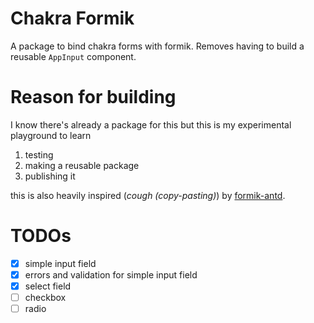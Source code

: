 # Chakra Formik

A package to bind chakra forms with formik. Removes having to build a reusable `AppInput` component.

# Reason for building

I know there's already a package for this but this is my experimental playground to learn
1. testing
2. making a reusable package
3. publishing it

this is also heavily inspired (*cough (copy-pasting)*) by [formik-antd](https://github.com/jannikbuschke/formik-antd).

# TODOs
- [x] simple input field
- [x] errors and validation for simple input field
- [x] select field
- [ ] checkbox
- [ ] radio
